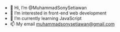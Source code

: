 - 👋 Hi, I’m @MuhammadSonySetiawan
- 👀 I’m interested in  front-end web development
- 🌱 I’m currently learning JavaScript
- 📫 My email muhammadsonysetiawan@gmail.com

<!---
MuhammadSonySetiawan/MuhammadSonySetiawan is a ✨ special ✨ repository because its `README.md` (this file) appears on your GitHub profile.
You can click the Preview link to take a look at your changes.
--->
